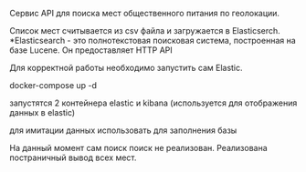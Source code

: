 Сервис API для поиска мест общественного питания по геолокации.
 
Список мест считывается из csv файла и загружается в Elasticserch.
*Elasticsearch - это полнотекстовая поисковая система, построенная на базе Lucene. Он предоставляет HTTP API

Для корректной работы необходимо запустить сам Elastic. 

  docker-compose up -d

запустятся 2 контейнера elastic и kibana (используется для отображения данных в elastic)

для имитации данных использовать для заполнения базы

  


На данный момент сам поиск поиск не реализован. 
Реализована постраничный вывод всех мест. 
